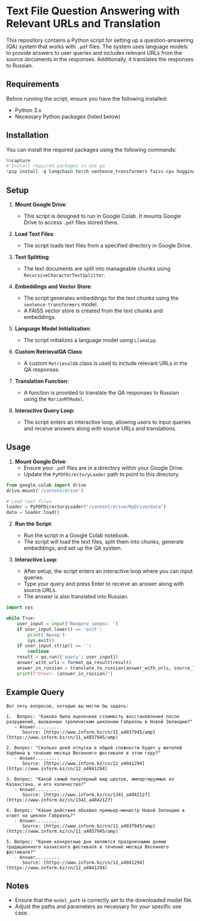 # Text File Question Answering with Relevant URLs and Translation

This repository contains a Python script for setting up a question-answering (QA) system that works with `.pdf` files. The system uses language models to provide answers to user queries and includes relevant URLs from the source documents in the responses. Additionally, it translates the responses to Russian.

## Requirements

Before running the script, ensure you have the following installed:
- Python 3.x
- Necessary Python packages (listed below)

## Installation

You can install the required packages using the following commands:

```python
%%capture
# Install required packages in one go
!pip install -q langchain torch sentence_transformers faiss-cpu huggingface-hub accelerate llama-cpp-python git+https://github.com/huggingface/transformers langchain-community
```

## Setup

1. **Mount Google Drive**:
    - This script is designed to run in Google Colab. It mounts Google Drive to access `.pdf` files stored there.
    
2. **Load Text Files**:
    - The script loads text files from a specified directory in Google Drive.

3. **Text Splitting**:
    - The text documents are split into manageable chunks using `RecursiveCharacterTextSplitter`.

4. **Embeddings and Vector Store**:
    - The script generates embeddings for the text chunks using the `sentence-transformers` model.
    - A FAISS vector store is created from the text chunks and embeddings.

5. **Language Model Initialization**:
    - The script initializes a language model using `LlamaCpp`.

6. **Custom RetrievalQA Class**:
    - A custom `RetrievalQA` class is used to include relevant URLs in the QA responses.

7. **Translation Function**:
    - A function is provided to translate the QA responses to Russian using the `MarianMTModel`.

8. **Interactive Query Loop**:
    - The script enters an interactive loop, allowing users to input queries and receive answers along with source URLs and translations.

## Usage

1. **Mount Google Drive**:
    - Ensure your `.pdf` files are in a directory within your Google Drive.
    - Update the `PyPDFDirectoryLoader` path to point to this directory.

```python
from google.colab import drive
drive.mount('/content/drive')

# Load text files
loader = PyPDFDirectoryLoader("/content/drive/MyDrive/data")
data = loader.load()
```

2. **Run the Script**:
    - Run the script in a Google Colab notebook.
    - The script will load the text files, split them into chunks, generate embeddings, and set up the QA system.

3. **Interactive Loop**:
    - After setup, the script enters an interactive loop where you can input queries.
    - Type your query and press Enter to receive an answer along with source URLs.
    - The answer is also translated into Russian.

```python
import sys

while True:
    user_input = input("Введите запрос: ")
    if user_input.lower() == 'exit':
        print('Выход')
        sys.exit()
    if user_input.strip() == '':
        continue
    result = qa.run({'query': user_input})
    answer_with_urls = format_qa_result(result)
    answer_in_russian = translate_to_russian(answer_with_urls, source_lang='en', target_lang='ru')
    print(f"Ответ: {answer_in_russian}")
```

## Example Query

```text
Вот пять вопросов, которые вы могли бы задать:

1.  Вопрос: "Какова была оценочная стоимость восстановления после разрушений, вызванных тропическим циклоном Габриэль в Новой Зеландии?"
   - Answer.........
      Source: [https://www.inform.kz/cn/11_a4037945/amp](https://www.inform.kz/cn/11_a4037945/amp)

2. Вопрос: "Сколько дней отпуска в общей сложности будет у жителей Харбина в течение месяца Весеннего фестиваля в этом году?"
   - Answer.........
      Source: [https://www.inform.kz/cn/12_a4041294](https://www.inform.kz/cn/12_a4041294)

3. Вопрос: "Какой самый популярный вид цветов, импортируемых из Казахстана, и его количество?"
   - Answer.........
      Source: [https://www.inform.kz/cn/1341_a4042127](https://www.inform.kz/cn/1341_a4042127)

4. Вопрос: "Какие действия объявил премьер-министр Новой Зеландии в ответ на циклон Габриэль?"
   - Answer.........
      Source: [https://www.inform.kz/cn/11_a4037945/amp](https://www.inform.kz/cn/11_a4037945/amp)

5. Вопрос: "Какие конкретные дни являются праздничными днями традиционного казахского фестиваля в течение месяца Весеннего фестиваля?"
   - Answer.........
      Source: [https://www.inform.kz/cn/12_a4041294](https://www.inform.kz/cn/12_a4041294)
```

## Notes

- Ensure that the `model_path` is correctly set to the downloaded model file.
- Adjust the paths and parameters as necessary for your specific use case.
